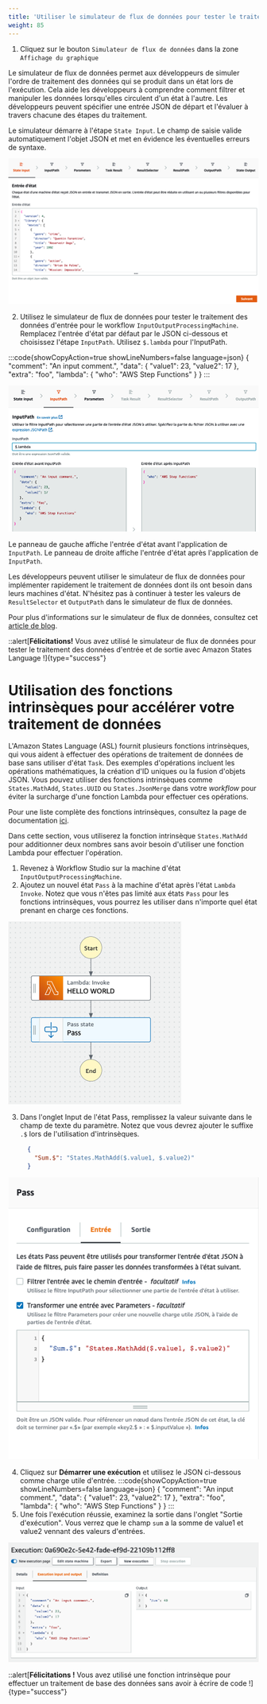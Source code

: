 ```yaml
---
title: 'Utiliser le simulateur de flux de données pour tester le traitement des données'
weight: 85
---
```


1. Cliquez sur le bouton `Simulateur de flux de données` dans la zone `Affichage du graphique`

Le simulateur de flux de données permet aux développeurs de simuler l'ordre de traitement des données qui se produit dans un état lors de l'exécution. Cela aide les développeurs à comprendre comment filtrer et manipuler les données lorsqu'elles circulent d'un état à l'autre. Les développeurs peuvent spécifier une entrée JSON de départ et l'évaluer à travers chacune des étapes du traitement.

Le simulateur démarre à l'étape `State Input`. Le champ de saisie valide automatiquement l'objet JSON et met en évidence les éventuelles erreurs de syntaxe.

![Simulateur de flux de données](/static/img-fr/module-6/simulator.png)

2. Utilisez le simulateur de flux de données pour tester le traitement des données d'entrée pour le workflow `InputOutputProcessingMachine`. Remplacez l'entrée d'état par défaut par le JSON ci-dessous et choisissez l'étape `InputPath`. Utilisez `$.lambda` pour l'InputPath.

:::code{showCopyAction=true showLineNumbers=false language=json}
{
   "comment": "An input comment.",
   "data": {
      "value1": 23,
      "value2": 17
   },
   "extra": "foo",
   "lambda": {
      "who": "AWS Step Functions"
   }
}
:::

![Simulateur de flux de données](/static/img-fr/module-6/input-path.png)

Le panneau de gauche affiche l'entrée d'état avant l'application de `InputPath`. Le panneau de droite affiche l'entrée d'état après l'application de `InputPath`.

Les développeurs peuvent utiliser le simulateur de flux de données pour implémenter rapidement le traitement de données dont ils ont besoin dans leurs machines d'état.
N'hésitez pas à continuer à tester les valeurs de `ResultSelector` et `OutputPath` dans le simulateur de flux de données.

Pour plus d'informations sur le simulateur de flux de données, consultez cet [article de blog](https://aws.amazon.com/blogs/compute/modeling-workflow-input-output-path-processing-with-data-flow-simulator/).

::alert[**Félicitations!** Vous avez utilisé le simulateur de flux de données pour tester le traitement des données d'entrée et de sortie avec Amazon States Language !]{type="success"}

# Utilisation des fonctions intrinsèques pour accélérer votre traitement de données

L'Amazon States Language (ASL) fournit plusieurs fonctions intrinsèques, qui vous aident à effectuer des opérations de traitement de données de base sans utiliser d'état `Task`.
Des exemples d'opérations incluent les opérations mathématiques, la création d'ID uniques ou la fusion d'objets JSON. Vous pouvez utiliser des fonctions intrinsèques comme `States.MathAdd`, `States.UUID` ou `States.JsonMerge` dans votre *workflow* pour éviter la surcharge d'une fonction Lambda pour effectuer ces opérations.

Pour une liste complète des fonctions intrinsèques, consultez la page de documentation [ici](https://docs.aws.amazon.com/fr_fr/step-functions/latest/dg/amazon-states-language-intrinsic-functions.html).

Dans cette section, vous utiliserez la fonction intrinsèque `States.MathAdd` pour additionner deux nombres sans avoir besoin d'utiliser une fonction Lambda pour effectuer l'opération.
1. Revenez à Workflow Studio sur la machine d'état `InputOutputProcessingMachine`.
2. Ajoutez un nouvel état `Pass` à la machine d'état après l'état `Lambda Invoke`. Notez que vous n'êtes pas limité aux états `Pass` pour les fonctions intrinsèques, vous pourrez les utiliser dans n'importe quel état prenant en charge ces fonctions.

![Etat Pass valeur d'entrée](/static/img/module-6/pass-state-diagram.png)

3. Dans l'onglet Input de l'état Pass, remplissez la valeur suivante dans le champ de texte du paramètre. Notez que vous devrez ajouter le suffixe `.$` lors de l'utilisation d'intrinsèques.
    ```json
      {
        "Sum.$": "States.MathAdd($.value1, $.value2)"
      }
    ```

![Etat Pass valeur d'entrée](/static/img-fr/module-6/pass-state-input-intrinsic.png)

4. Cliquez sur **Démarrer une exécution** et utilisez le JSON ci-dessous comme charge utile d'entrée.
:::code{showCopyAction=true showLineNumbers=false language=json}
{
   "comment": "An input comment.",
   "data": {
      "value1": 23,
      "value2": 17
   },
   "extra": "foo",
   "lambda": {
      "who": "AWS Step Functions"
   }
}
:::
5. Une fois l'exécution réussie, examinez la sortie dans l'onglet "Sortie d'exécution". Vous verrez que le champ `sum` a la somme de value1 et value2 vennant des valeurs d'entrées.

![Sortie d'execution](/static/img/module-6/intrinsic-execution-output.png)

::alert[**Félicitations !** Vous avez utilisé une fonction intrinsèque pour effectuer un traitement de base des données sans avoir à écrire de code !]{type="success"}